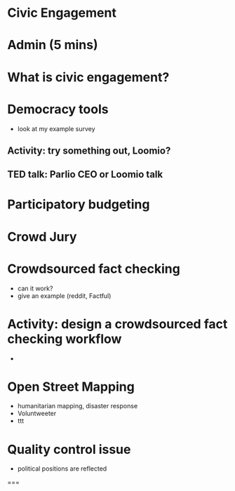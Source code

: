 # Civic Engagement

# Admin (5 mins)

# What is civic engagement?


# Democracy tools
- look at my example survey 

## Activity: try something out, Loomio?

## TED talk: Parlio CEO or Loomio talk

# Participatory budgeting

# Crowd Jury

# Crowdsourced fact checking
- can it work?
- give an example (reddit, Factful)

# Activity: design a crowdsourced fact checking workflow
- 

# Open Street Mapping
- humanitarian mapping, disaster response
- Voluntweeter
- ttt


# Quality control issue
- political positions are reflected

===

